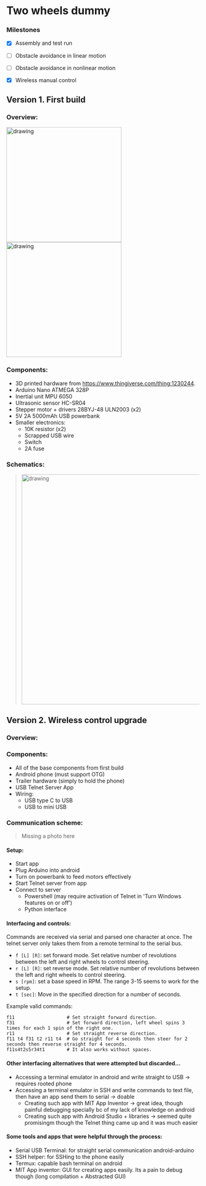 # Two wheels dummy

### Milestones
- [x] Assembly and test run 
- [ ] Obstacle avoidance in linear motion
- [ ] Obstacle avoidance in nonlinear motion
- [x] Wireless manual control



## Version 1. First build

### Overview:

<img src="https://user-images.githubusercontent.com/63670587/141654521-a040bb99-e218-456b-a573-680062324f18.png" alt="drawing" height="300"/>  <img src="https://user-images.githubusercontent.com/63670587/141654462-7668c230-0b05-4027-b2b4-52ad10a65646.png" alt="drawing" height="300"/> 

### Components:
- 3D printed hardware from https://www.thingiverse.com/thing:1230244.  
- Arduino Nano ATMEGA 328P  
- Inertial unit MPU 6050   
- Ultrasonic sensor HC-SR04  
- Stepper motor + drivers 28BYJ-48 ULN2003 (x2)  
- 5V 2A 5000mAh USB powerbank  
- Smaller electronics:
  - 10K resistor (x2)
  - Scrapped USB wire
  - Switch
  - 2A fuse   
  
### Schematics:
><img src="https://user-images.githubusercontent.com/63670587/141653853-ef24cca7-cc7e-48de-aaa1-870cefbc6e1e.png" alt="drawing" width="600"/>
  



## Version 2. Wireless control upgrade

### Overview:

### Components:
- All of the base components from first build 
- Android phone (must support OTG)
- Trailer hardware (simply to hold the phone)
- USB Telnet Server App
- Wiring:
  - USB type C to USB
  - USB to mini USB

### Communication scheme:

>   Missing a photo here

#### Setup:
- Start app 
- Plug Arduino into android
- Turn on powerbank to feed motors effectively
- Start Telnet server from app
- Connect to server
  - Powershell (may require activation of Telnet in 'Turn Windows features on or off')
  - Python interface

#### Interfacing and controls:
Commands are received via serial and parsed one character at once. The telnet server only takes them from a remote terminal to the serial bus.

- `f [L] [R]`: set forward mode. Set relative number of revolutions between the left and right wheels to control steering.
- `r [L] [R]`: set reverse mode. Set relative number of revolutions between the left and right wheels to control steering.
- `s [rpm]`: set a base speed in RPM. The range 3-15 seems to work for the setup.
- `t [sec]`: Move in the specified direction for a number of seconds.

Example valid commands:
```
f11                   # Set straight forward direction.
f31                   # Set forward direction, left wheel spins 3 times for each 1 spin of the right one.
r11                   # Set straight reverse direction.
f11 t4 f31 t2 r11 t4  # Go straight for 4 seconds then steer for 2 seconds then reverse straight for 4 seconds.
f11s4t2s5r34t1        # It also works without spaces.
```

#### Other interfacing alternatives that were attempted but discarded...
- Accessing a terminal emulator in android and write straight to USB -> requires rooted phone
- Accessing a terminal emulator in SSH and write commands to text file, then have an app send them to serial -> doable
  - Creating such app with MIT App Inventor -> great idea, though painful debugging specially bc of my lack of knowledge on android
  - Creating such app with Android Studio + libraries -> seemed quite promisingm though the Telnet thing came up and it was much easier 

#### Some tools and apps that were helpful through the process:
- Serial USB Terminal: for straight serial communication android-arduino
- SSH helper: for SSHing to the phone easily
- Termux: capable bash terminal on android
- MIT App inventor: GUI for creating apps easily. Its a pain to debug though (long compilation + Abstracted GUI)
